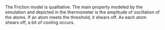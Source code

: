 The Friction model is qualitative. The main property modeled by the simulation and depicted in the thermometer is the
amplitude of oscillation of the atoms. If an atom meets the threshold, it shears off. As each atom shears off, a bit
of cooling occurs.
